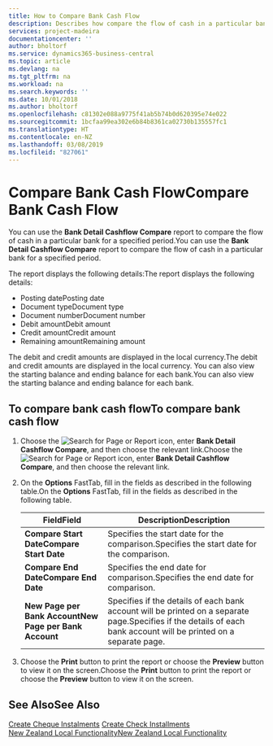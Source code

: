 ```yaml
---
title: How to Compare Bank Cash Flow
description: Describes how compare the flow of cash in a particular bank for a specified period.
services: project-madeira
documentationcenter: ''
author: bholtorf
ms.service: dynamics365-business-central
ms.topic: article
ms.devlang: na
ms.tgt_pltfrm: na
ms.workload: na
ms.search.keywords: ''
ms.date: 10/01/2018
ms.author: bholtorf
ms.openlocfilehash: c81302e088a9775f41ab5b74b0d620395e74e022
ms.sourcegitcommit: 1bcfaa99ea302e6b84b8361ca02730b135557fc1
ms.translationtype: HT
ms.contentlocale: en-NZ
ms.lasthandoff: 03/08/2019
ms.locfileid: "827061"
---
```

# <a name="compare-bank-cash-flow"></a><span data-ttu-id="6e9c3-103">Compare Bank Cash Flow</span><span class="sxs-lookup"><span data-stu-id="6e9c3-103">Compare Bank Cash Flow</span></span>
<span data-ttu-id="6e9c3-104">You can use the **Bank Detail Cashflow Compare** report to compare the flow of cash in a particular bank for a specified period.</span><span class="sxs-lookup"><span data-stu-id="6e9c3-104">You can use the **Bank Detail Cashflow Compare** report to compare the flow of cash in a particular bank for a specified period.</span></span>  

 <span data-ttu-id="6e9c3-105">The report displays the following details:</span><span class="sxs-lookup"><span data-stu-id="6e9c3-105">The report displays the following details:</span></span>  

-   <span data-ttu-id="6e9c3-106">Posting date</span><span class="sxs-lookup"><span data-stu-id="6e9c3-106">Posting date</span></span>  
-   <span data-ttu-id="6e9c3-107">Document type</span><span class="sxs-lookup"><span data-stu-id="6e9c3-107">Document type</span></span>  
-   <span data-ttu-id="6e9c3-108">Document number</span><span class="sxs-lookup"><span data-stu-id="6e9c3-108">Document number</span></span>  
-   <span data-ttu-id="6e9c3-109">Debit amount</span><span class="sxs-lookup"><span data-stu-id="6e9c3-109">Debit amount</span></span>  
-   <span data-ttu-id="6e9c3-110">Credit amount</span><span class="sxs-lookup"><span data-stu-id="6e9c3-110">Credit amount</span></span>  
-   <span data-ttu-id="6e9c3-111">Remaining amount</span><span class="sxs-lookup"><span data-stu-id="6e9c3-111">Remaining amount</span></span>  

<span data-ttu-id="6e9c3-112">The debit and credit amounts are displayed in the local currency.</span><span class="sxs-lookup"><span data-stu-id="6e9c3-112">The debit and credit amounts are displayed in the local currency.</span></span> <span data-ttu-id="6e9c3-113">You can also view the starting balance and ending balance for each bank.</span><span class="sxs-lookup"><span data-stu-id="6e9c3-113">You can also view the starting balance and ending balance for each bank.</span></span>  

## <a name="to-compare-bank-cash-flow"></a><span data-ttu-id="6e9c3-114">To compare bank cash flow</span><span class="sxs-lookup"><span data-stu-id="6e9c3-114">To compare bank cash flow</span></span>  

1.  <span data-ttu-id="6e9c3-115">Choose the ![Search for Page or Report](../../media/ui-search/search_small.png "Search for Page or Report icon") icon, enter **Bank Detail Cashflow Compare**, and then choose the relevant link.</span><span class="sxs-lookup"><span data-stu-id="6e9c3-115">Choose the ![Search for Page or Report](../../media/ui-search/search_small.png "Search for Page or Report icon") icon, enter **Bank Detail Cashflow Compare**, and then choose the relevant link.</span></span>  
2.  <span data-ttu-id="6e9c3-116">On the **Options** FastTab, fill in the fields as described in the following table.</span><span class="sxs-lookup"><span data-stu-id="6e9c3-116">On the **Options** FastTab, fill in the fields as described in the following table.</span></span>  

    |<span data-ttu-id="6e9c3-117">Field</span><span class="sxs-lookup"><span data-stu-id="6e9c3-117">Field</span></span>|<span data-ttu-id="6e9c3-118">Description</span><span class="sxs-lookup"><span data-stu-id="6e9c3-118">Description</span></span>|  
    |---------------------------------|---------------------------------------|  
    |<span data-ttu-id="6e9c3-119">**Compare Start Date**</span><span class="sxs-lookup"><span data-stu-id="6e9c3-119">**Compare Start Date**</span></span>|<span data-ttu-id="6e9c3-120">Specifies the start date for the comparison.</span><span class="sxs-lookup"><span data-stu-id="6e9c3-120">Specifies the start date for the comparison.</span></span>|  
    |<span data-ttu-id="6e9c3-121">**Compare End Date**</span><span class="sxs-lookup"><span data-stu-id="6e9c3-121">**Compare End Date**</span></span>|<span data-ttu-id="6e9c3-122">Specifies the end date for comparison.</span><span class="sxs-lookup"><span data-stu-id="6e9c3-122">Specifies the end date for comparison.</span></span>|  
    |<span data-ttu-id="6e9c3-123">**New Page per Bank Account**</span><span class="sxs-lookup"><span data-stu-id="6e9c3-123">**New Page per Bank Account**</span></span>|<span data-ttu-id="6e9c3-124">Specifies if the details of each bank account will be printed on a separate page.</span><span class="sxs-lookup"><span data-stu-id="6e9c3-124">Specifies if the details of each bank account will be printed on a separate page.</span></span>|  

3.  <span data-ttu-id="6e9c3-125">Choose the **Print** button to print the report or choose the **Preview** button to view it on the screen.</span><span class="sxs-lookup"><span data-stu-id="6e9c3-125">Choose the **Print** button to print the report or choose the **Preview** button to view it on the screen.</span></span>  

## <a name="see-also"></a><span data-ttu-id="6e9c3-126">See Also</span><span class="sxs-lookup"><span data-stu-id="6e9c3-126">See Also</span></span>  
 <span data-ttu-id="6e9c3-127">[Create Cheque Instalments](how-to-create-check-installments.md) </span><span class="sxs-lookup"><span data-stu-id="6e9c3-127">[Create Check Installments](how-to-create-check-installments.md) </span></span>  
 [<span data-ttu-id="6e9c3-128">New Zealand Local Functionality</span><span class="sxs-lookup"><span data-stu-id="6e9c3-128">New Zealand Local Functionality</span></span>](new-zealand-local-functionality.md)
